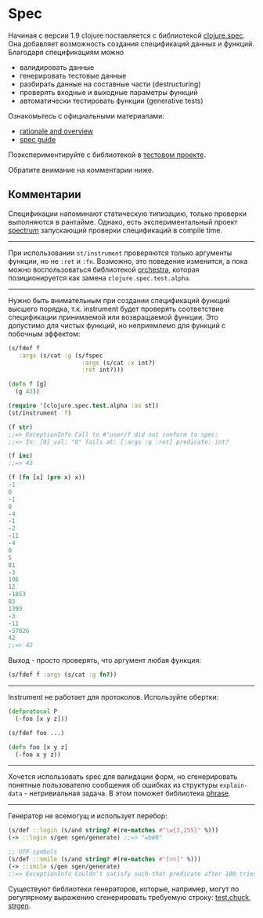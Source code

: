 # Spec

Начиная с версии 1.9 clojure поставляется с библиотекой
[clojure.spec](https://github.com/clojure/spec.alpha).
Она добавляет возможность создания спецификаций данных и функций.
Благодаря спецификациям можно

+ валидировать данные
+ генерировать тестовые данные
+ разбирать данные на составные части (destructuring)
+ проверять входные и выходные параметры функций
+ автоматически тестировать функции (generative tests)

Ознакомьтесь с официальными материалами:

+ [rationale and overview](https://clojure.org/about/spec)
+ [spec guide](https://clojure.org/guides/spec)

Поэкспериментируйте с библиотекой в [тестовом проекте](/sources/1-clojure/8-spec).

Обратите внимание на комментарии ниже.

## Комментарии

Спецификации напоминают статическую типизацию, только проверки выполняются в рантайме.
Однако, есть экспериментальный проект [spectrum](https://github.com/arohner/spectrum)
запускающий проверки спецификаций в compile time.

***

При использовании `st/instrument` проверяются только аргументы функции, но не `:ret` и `:fn`.
Возможно, это поведение изменится, а пока можно воспользоваться библиотекой
[orchestra](https://github.com/jeaye/orchestra), которая позиционируется как
замена `clojure.spec.test.alpha`.

***

Нужно быть внимательным при создании спецификаций функций высшего порядка, т.к. instrument
будет проверять соответствие спецификации принимаемой или возвращаемой функции.
Это допустимо для чистых функций, но неприемлемо для функций с побочным эффектом:

```clojure
(s/fdef f
   :args (s/cat :g (s/fspec
                     :args (s/cat :x int?)
                     :ret int?)))

(defn f [g]
  (g 42))

(require '[clojure.spec.test.alpha :as st])
(st/instrument `f)

(f str)
;;=> ExceptionInfo Call to #'user/f did not conform to spec:
;;=> In: [0] val: "0" fails at: [:args :g :ret] predicate: int?

(f inc)
;;=> 43

(f (fn [x] (prn x) x))
-1
0
-1
0
-4
-1
-2
-11
-4
0
5
81
-3
196
12
-1853
83
1399
-3
-11
-57026
42
;;=> 42
```

Выход - просто проверять, что аргумент любая функция:

```clojure
(s/fdef f :args (s/cat :g fn?))

```

***

Instrument не работает для протоколов.
Используйте обертки:

```clojure
(defprotocol P
  (-foo [x y z]))

(s/fdef foo ...)

(defn foo [x y z]
  (-foo x y z))
```

***

Хочется использовать spec для валидации форм, но сгенерировать понятные пользователю
сообщения об ошибках из структуры `explain-data` - нетривиальная задача. В этом поможет
библиотека [phrase](https://github.com/alexanderkiel/phrase).

***

Генератор не всемогущ и использует перебор:

```clojure
(s/def ::login (s/and string? #(re-matches #"\w{3,255}" %)))
(-> ::login s/gen sgen/generate) ;;=> "wbW8"

;; UTF symbols
(s/def ::smile (s/and string? #(re-matches #"[☺☹]" %)))
(-> ::smile s/gen sgen/generate)
;;=> ExceptionInfo Couldn't satisfy such-that predicate after 100 tries.
```

Существуют библиотеки генераторов, которые, например, могут по регулярному выражению
сгенерировать требуемую строку:
[test.chuck](https://github.com/gfredericks/test.chuck),
[strgen](https://github.com/miner/strgen).
